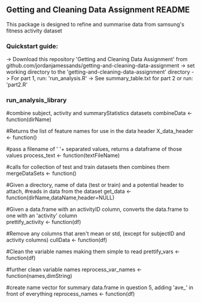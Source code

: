 ## Getting and Cleaning Data Assignment README

This package is designed to refine and summarise data from samsung's fitness activity dataset

### Quickstart guide:
-> Download this repository 'Getting and Cleaning Data Assignment' from github.com/jordanjamessands/getting-and-cleaning-data-assignment
-> set working directory to the 'getting-and-cleaning-data-assignment' directory
-> For part 1, run: 'run_analysis.R'
-> See summary_table.txt for part 2 or run: 'part2.R'

### run_analysis_library

#combine subject, activity and summaryStatistics datasets
combineData <- function(dirName)

#Returns the list of feature names for use in the data header
X_data_header <- function()

#pass a filename of ' '+ separated values, returns a dataframe of those values
process_text <- function(textFileName)

#calls for collection of test and train datasets then combines them
mergeDataSets <- function()

#Given a directory, name of data (test or train) and a potential header to attach, 
#reads in data from the dataset
get_data <- function(dirName,dataName,header=NULL)

#Given a data.frame with an activityID column, converts the data.frame to one with an 'activity' column  
prettify_activity <- function(df)

#Remove any columns that aren't mean or std, (except for subjectID and activity columns)
cullData <- function(df)

#Clean the variable names making them simple to read
prettify_vars <- function(df)

#further clean variable names
reprocess_var_names <- function(names,dimString)

#create name vector for summary data.frame in question 5, adding 'ave_' in front of everything
reprocess_names <- function(df)
